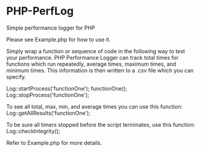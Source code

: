PHP-PerfLog
===========

Simple performance logger for PHP

Please see Example.php for how to use it.

Simply wrap a function or sequence of code in the following way to test your performance. PHP Performance Logger
can track total times for functions which run repeatedly, average times, maximum times, and minimum times. 
This information is then written to a .csv file which you can specify.

Log::startProcess('functionOne');
functionOne();
Log::stopProcess('functionOne');

To see all total, max, min, and average times you can use this function:
Log::getAllResults('functionOne');

To be sure all timers stopped before the script terminates, use this function:
Log::checkIntegrity();

Refer to Example.php for more details.
